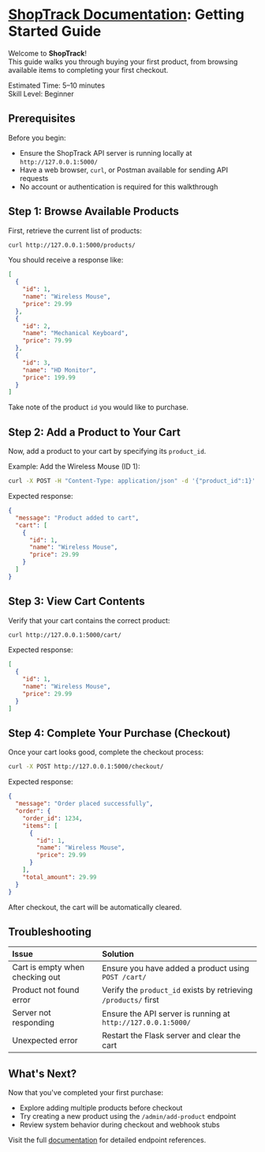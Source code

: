 # [ShopTrack Documentation](../): Getting Started Guide

Welcome to **ShopTrack**!  
This guide walks you through buying your first product, from browsing available items to completing your first checkout.

Estimated Time: 5–10 minutes  
Skill Level: Beginner

## Prerequisites

Before you begin:

- Ensure the ShopTrack API server is running locally at `http://127.0.0.1:5000/`
- Have a web browser, `curl`, or Postman available for sending API requests
- No account or authentication is required for this walkthrough

## Step 1: Browse Available Products

First, retrieve the current list of products:

```bash
curl http://127.0.0.1:5000/products/
```

You should receive a response like:

```json
[
  {
    "id": 1,
    "name": "Wireless Mouse",
    "price": 29.99
  },
  {
    "id": 2,
    "name": "Mechanical Keyboard",
    "price": 79.99
  },
  {
    "id": 3,
    "name": "HD Monitor",
    "price": 199.99
  }
]
```

Take note of the product `id` you would like to purchase.

## Step 2: Add a Product to Your Cart

Now, add a product to your cart by specifying its `product_id`.

Example: Add the Wireless Mouse (ID 1):

```bash
curl -X POST -H "Content-Type: application/json" -d '{"product_id":1}' http://127.0.0.1:5000/cart/
```

Expected response:

```json
{
  "message": "Product added to cart",
  "cart": [
    {
      "id": 1,
      "name": "Wireless Mouse",
      "price": 29.99
    }
  ]
}
```

## Step 3: View Cart Contents

Verify that your cart contains the correct product:

```bash
curl http://127.0.0.1:5000/cart/
```

Expected response:

```json
[
  {
    "id": 1,
    "name": "Wireless Mouse",
    "price": 29.99
  }
]
```

## Step 4: Complete Your Purchase (Checkout)

Once your cart looks good, complete the checkout process:

```bash
curl -X POST http://127.0.0.1:5000/checkout/
```

Expected response:

```json
{
  "message": "Order placed successfully",
  "order": {
    "order_id": 1234,
    "items": [
      {
        "id": 1,
        "name": "Wireless Mouse",
        "price": 29.99
      }
    ],
    "total_amount": 29.99
  }
}
```

After checkout, the cart will be automatically cleared.

## Troubleshooting

| Issue | Solution |
|:---|:---|
| Cart is empty when checking out | Ensure you have added a product using `POST /cart/` |
| Product not found error | Verify the `product_id` exists by retrieving `/products/` first |
| Server not responding | Ensure the API server is running at `http://127.0.0.1:5000/` |
| Unexpected error | Restart the Flask server and clear the cart |

## What's Next?

Now that you've completed your first purchase:

- Explore adding multiple products before checkout
- Try creating a new product using the `/admin/add-product` endpoint
- Review system behavior during checkout and webhook stubs

Visit the full [documentation](../) for detailed endpoint references.

